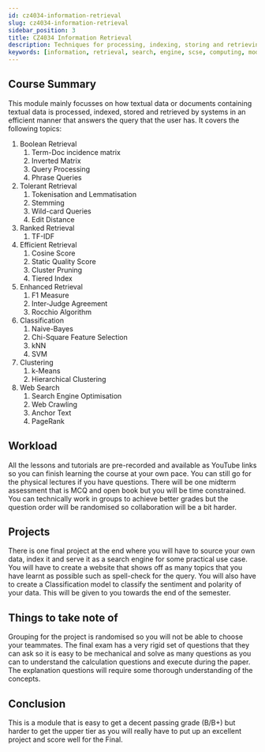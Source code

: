 ```yaml
---
id: cz4034-information-retrieval
slug: cz4034-information-retrieval
sidebar_position: 3
title: CZ4034 Information Retrieval
description: Techniques for processing, indexing, storing and retrieving (text) data.
keywords: [information, retrieval, search, engine, scse, computing, module]
---
```


## Course Summary

This module mainly focusses on how textual data or documents containing textual data is processed, indexed, stored and retrieved by systems in an efficient manner that answers the query that the user has.
It covers the following topics:

1. Boolean Retrieval
   1. Term-Doc incidence matrix
   2. Inverted Matrix
   3. Query Processing
   4. Phrase Queries
2. Tolerant Retrieval
   1. Tokenisation and Lemmatisation
   2. Stemming
   3. Wild-card Queries
   4. Edit Distance
3. Ranked Retrieval
   1. TF-IDF
4. Efficient Retrieval
   1. Cosine Score
   2. Static Quality Score
   3. Cluster Pruning
   4. Tiered Index
5. Enhanced Retrieval
   1. F1 Measure
   2. Inter-Judge Agreement
   3. Rocchio Algorithm
6. Classification
   1. Naive-Bayes
   2. Chi-Square Feature Selection
   3. kNN
   4. SVM
7. Clustering
   1. k-Means
   2. Hierarchical Clustering
8. Web Search
   1. Search Engine Optimisation
   2. Web Crawling
   3. Anchor Text
   4. PageRank

## Workload

All the lessons and tutorials are pre-recorded and available as YouTube links so you can finish learning the course at your own pace.
You can still go for the physical lectures if you have questions.
There will be one midterm assessment that is MCQ and open book but you will be time constrained.
You can technically work in groups to achieve better grades but the question order will be randomised so collaboration will be a bit harder.

## Projects

There is one final project at the end where you will have to source your own data, index it and serve it as a search engine for some practical use case.
You will have to create a website that shows off as many topics that you have learnt as possible such as spell-check for the query.
You will also have to create a Classification model to classify the sentiment and polarity of your data.
This will be given to you towards the end of the semester.

## Things to take note of

Grouping for the project is randomised so you will not be able to choose your teammates.
The final exam has a very rigid set of questions that they can ask so it is easy to be mechanical and solve as many questions as you can to understand the calculation questions and execute during the paper.
The explanation questions will require some thorough understanding of the concepts.

## Conclusion

This is a module that is easy to get a decent passing grade (B/B+) but harder to get the upper tier as you will really have to put up an excellent project and score well for the Final.
